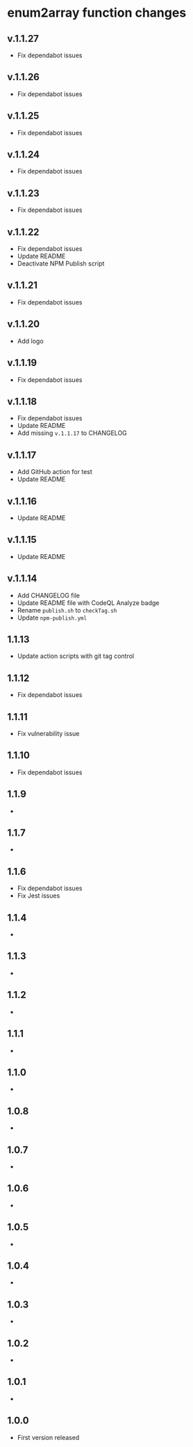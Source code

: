 # enum2array function changes

## v.1.1.27
- Fix dependabot issues
## v.1.1.26
- Fix dependabot issues
## v.1.1.25
- Fix dependabot issues
## v.1.1.24
- Fix dependabot issues
## v.1.1.23
- Fix dependabot issues
## v.1.1.22
- Fix dependabot issues
- Update README
- Deactivate NPM Publish script
## v.1.1.21
- Fix dependabot issues
## v.1.1.20
- Add logo
## v.1.1.19
- Fix dependabot issues
## v.1.1.18
- Fix dependabot issues
- Update README
- Add missing `v.1.1.17` to CHANGELOG
## v.1.1.17
- Add GitHub action for test
- Update README
## v.1.1.16
- Update README
## v.1.1.15
- Update README
## v.1.1.14
- Add CHANGELOG file
- Update README file with CodeQL Analyze badge
- Rename `publish.sh` to `checkTag.sh`
- Update `npm-publish.yml`

## 1.1.13
- Update action scripts with git tag control
## 1.1.12
- Fix dependabot issues
## 1.1.11
- Fix vulnerability issue
## 1.1.10
- Fix dependabot issues
## 1.1.9
- 
## 1.1.7
- 
## 1.1.6
- Fix dependabot issues
- Fix Jest issues
## 1.1.4
- 
## 1.1.3
- 
## 1.1.2
- 
## 1.1.1
- 
## 1.1.0
- 
## 1.0.8
- 
## 1.0.7
- 
## 1.0.6
-
## 1.0.5
- 
## 1.0.4
- 
## 1.0.3
- 
## 1.0.2
- 
## 1.0.1
- 
## 1.0.0
- First version released
